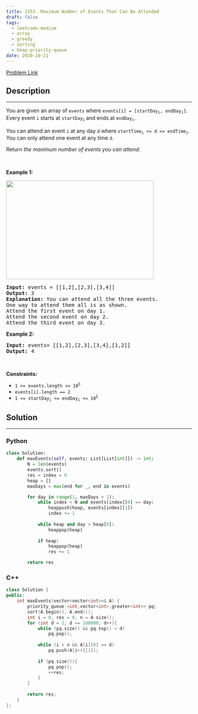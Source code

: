 ```yaml
---
title: 1353. Maximum Number of Events That Can Be Attended
draft: false
tags: 
  - leetcode-medium
  - array
  - greedy
  - sorting
  - heap-priority-queue
date: 2020-10-21
---
```


[Problem Link](https://leetcode.com/problems/maximum-number-of-events-that-can-be-attended/)

## Description

---
<p>You are given an array of <code>events</code> where <code>events[i] = [startDay<sub>i</sub>, endDay<sub>i</sub>]</code>. Every event <code>i</code> starts at <code>startDay<sub>i</sub></code><sub> </sub>and ends at <code>endDay<sub>i</sub></code>.</p>

<p>You can attend an event <code>i</code> at any day <code>d</code> where <code>startTime<sub>i</sub> &lt;= d &lt;= endTime<sub>i</sub></code>. You can only attend one event at any time <code>d</code>.</p>

<p>Return <em>the maximum number of events you can attend</em>.</p>

<p>&nbsp;</p>
<p><strong class="example">Example 1:</strong></p>
<img alt="" src="https://assets.leetcode.com/uploads/2020/02/05/e1.png" style="width: 400px; height: 267px;" />
<pre>
<strong>Input:</strong> events = [[1,2],[2,3],[3,4]]
<strong>Output:</strong> 3
<strong>Explanation:</strong> You can attend all the three events.
One way to attend them all is as shown.
Attend the first event on day 1.
Attend the second event on day 2.
Attend the third event on day 3.
</pre>

<p><strong class="example">Example 2:</strong></p>

<pre>
<strong>Input:</strong> events= [[1,2],[2,3],[3,4],[1,2]]
<strong>Output:</strong> 4
</pre>

<p>&nbsp;</p>
<p><strong>Constraints:</strong></p>

<ul>
	<li><code>1 &lt;= events.length &lt;= 10<sup>5</sup></code></li>
	<li><code>events[i].length == 2</code></li>
	<li><code>1 &lt;= startDay<sub>i</sub> &lt;= endDay<sub>i</sub> &lt;= 10<sup>5</sup></code></li>
</ul>


## Solution

---
### Python
``` py title='maximum-number-of-events-that-can-be-attended'
class Solution:
    def maxEvents(self, events: List[List[int]]) -> int:
        N = len(events)
        events.sort()
        res = index = 0
        heap = []
        maxDays = max(end for _, end in events)

        for day in range(1, maxDays + 1):
            while index < N and events[index][0] == day:
                heappush(heap, events[index][1])
                index += 1
            
            while heap and day > heap[0]:
                heappop(heap)
            
            if heap:
                heappop(heap)
                res += 1

        return res
```
### C++
``` cpp title='maximum-number-of-events-that-can-be-attended'
class Solution {
public:
    int maxEvents(vector<vector<int>>& A) {
        priority_queue <int,vector<int>,greater<int>> pq;
        sort(A.begin(), A.end());
        int i = 0, res = 0, n = A.size();
        for (int d = 1; d <= 100000; d++){
            while (pq.size() && pq.top() < d)
                pq.pop();
                
            while (i < n && A[i][0] == d)
                pq.push(A[i++][1]);
            
            if (pq.size()){
                pq.pop();
                ++res;
            }
        }
        
        return res;
    }
};
```

